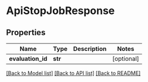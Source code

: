 # ApiStopJobResponse

## Properties
Name | Type | Description | Notes
------------ | ------------- | ------------- | -------------
**evaluation_id** | **str** |  | [optional] 

[[Back to Model list]](../README.md#documentation-for-models) [[Back to API list]](../README.md#documentation-for-api-endpoints) [[Back to README]](../README.md)

